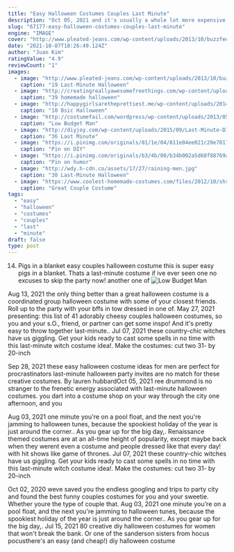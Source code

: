 ```yaml
---
title: "Easy Halloween Costumes Couples Last Minute"
description: "Oct 05, 2021 and it's usually a whole lot more expensive, too. Of course, most of us don't have the time or energy to spend weeks (if not months) brainstorming and then actually making a last-minute"
slug: "67177-easy-halloween-costumes-couples-last-minute"
engine: "IMAGE"
cover: "http://www.pleated-jeans.com/wp-content/uploads/2013/10/buzzfeed-13.jpg"
date: "2021-10-07T18:26:49.124Z"
author: "Juan Kim"
ratingValue: "4.9"
reviewCount: "1"
images:
  - image: "http://www.pleated-jeans.com/wp-content/uploads/2013/10/buzzfeed-13.jpg"
    caption: "19 Last-Minute Halloween"
  - image: "http://creatingreallyawesomefreethings.com/wp-content/uploads/2012/05/costumzee-5374-full1.jpg"
    caption: "39 homemade halloween"
  - image: "http://happygirlsaretheprettiest.me/wp-content/uploads/2014/10/basic-bitch-halloween-costume-minni-mouse.jpg"
    caption: "10 Bsic Halloween"
  - image: "http://costumefail.com/wordpress/wp-content/uploads/2013/05/low-budget-man-costume.jpg"
    caption: "Low Budget Man"
  - image: "http://diyjoy.com/wp-content/uploads/2015/09/Last-Minute-DIY-Halloween-Costumes-2.jpg"
    caption: "36 Last Minute"
  - image: "https://i.pinimg.com/originals/81/1e/04/811e04ee021c20e7017dea6db6a5a05a.jpg"
    caption: "Pin on DIY"
  - image: "https://i.pinimg.com/originals/b3/4b/00/b34b002a5d68f88769a7675d27834196.jpg"
    caption: "Pin on humor"
  - image: "http://wdy.h-cdn.co/assets/17/27/raining-men.jpg"
    caption: "30 Last-Minute Halloween"
  - image: "https://www.coolest-homemade-costumes.com/files/2012/10/shrek-and-fiona-out-in-alaska-16299.jpeg"
    caption: "Great Couple Costume"
tags:
  - "easy"
  - "halloween"
  - "costumes"
  - "couples"
  - "last"
  - "minute"
draft: false
type: post
---
```


14. Pigs in a blanket easy couples halloween costume this is super easy pigs in a blanket. Thats a last-minute costume if ive ever seen one no excuses to skip the party now! another one of
![Low Budget Man](http://costumefail.com/wordpress/wp-content/uploads/2013/05/low-budget-man-costume.jpg "Low Budget Man")

Aug 13, 2021 the only thing better than a great halloween costume is a coordinated group halloween costume with some of your closest friends. Roll up to the party with your bffs in tow dressed in one of. May 27, 2021 presenting: this list of 41 adorably cheesy couples halloween costumes, so you and your s.O., friend, or partner can get some inspo!  And it&#39;s pretty easy to throw together last-minute.. Jul 07, 2021 these country-chic witches have us giggling. Get your kids ready to cast some spells in no time with this last-minute witch costume idea!. Make the costumes: cut two 31- by 20-inch
<!--inArticleAds-->

<!--galleryOne-->

Sep 28, 2021 these easy halloween costume ideas for men are perfect for procrastinators last-minute halloween party invites are no match for these creative costumes. By lauren hubbardOct 05, 2021 ree drummond is no stranger to the frenetic energy associated with last-minute halloween costumes. you dart into a costume shop on your way through the city one afternoon, and you
<!--inArticleAds-->

<!--galleryTwo-->

Aug 03, 2021 one minute you're on a pool float, and the next you're jamming to halloween tunes, because the spookiest holiday of the year is just around the corner.. As you gear up for the big day,. Renaissance themed costumes are at an all-time height of popularity, except maybe back when they werent even a costume and people dressed like that every day! with hit shows like game of thrones. Jul 07, 2021 these country-chic witches have us giggling. Get your kids ready to cast some spells in no time with this last-minute witch costume idea!. Make the costumes: cut two 31- by 20-inch
<!--galleryThree-->

Oct 02, 2020 weve saved you the endless googling and trips to party city and found the best funny couples costumes for you and your sweetie. Whether youre the type of couple that. Aug 03, 2021 one minute you're on a pool float, and the next you're jamming to halloween tunes, because the spookiest holiday of the year is just around the corner.. As you gear up for the big day,. Jul 15, 2021 80 creative diy halloween costumes for women that won't break the bank.  Or one of the sanderson sisters from hocus pocusthere's an easy (and cheap!) diy halloween costume